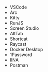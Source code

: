 - VSCode
- Arc
- Kitty
- RunJS
- Screen Studio
- AltTab
- Shortcat
- Raycast
- Docker Desktop
- 1Password
- IINA
- Postman
